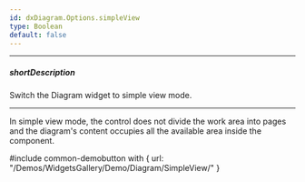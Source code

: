 ```yaml
---
id: dxDiagram.Options.simpleView
type: Boolean
default: false
---
```

---
##### shortDescription
Switch the Diagram widget to simple view mode.

---
In simple view mode, the control does not divide the work area into pages and the diagram's content occupies all the available area inside the component.

#include common-demobutton with {
    url: "/Demos/WidgetsGallery/Demo/Diagram/SimpleView/"
}